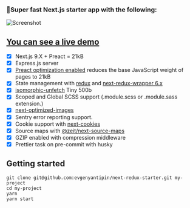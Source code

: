 ### 🚀Super fast Next.js starter app with the following:

![Screenshot](https://ibb.co/k3vd87K)

## [You can see a live demo](https://next-redux-starter.evgenyantipin.vercel.app)
- [x] Next.js 9.X + Preact = 21kB
- [x] Express.js server
- [x] [Preact optimization enabled](https://github.com/developit/nextjs-preact-demo) reduces the base JavaScript weight of pages to 21kB
- [x] State management with [redux](https://github.com/reactjs/redux) and [next-redux-wrapper 6.x](https://github.com/kirill-konshin/next-redux-wrapper)
- [x] [isomorphic-unfetch](https://github.com/developit/unfetch) Tiny 500b
- [x] Scoped and Global SCSS support (.module.scss or .module.sass extension.)
- [x] [next-optimized-images](https://github.com/cyrilwanner/next-optimized-images)
- [x] Sentry error reporting support.
- [x] Cookie support with [next-cookies](https://github.com/matthewmueller/next-cookies)
- [x] Source maps with [@zeit/next-source-maps](https://github.com/vercel/next-plugins/tree/master/packages/next-source-maps)
- [x] GZIP enabled with compression middleware
- [x] Prettier task on pre-commit with husky
## Getting started
```
git clone git@github.com:evgenyantipin/next-redux-starter.git my-project
cd my-project
yarn
yarn start
```
